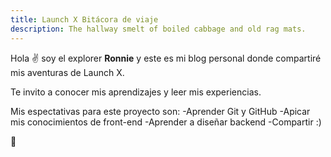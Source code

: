 ```yaml
---
title: Launch X Bitácora de viaje
description: The hallway smelt of boiled cabbage and old rag mats.
---
```


Hola ✌️  soy el explorer **Ronnie** y este es mi blog personal donde compartiré mis aventuras de Launch X.

Te invito a conocer mis aprendizajes y leer mis experiencias.

Mis espectativas para este proyecto son:
-Aprender Git y GitHub
-Apicar mis conocimientos de front-end
-Aprender a diseñar backend
-Compartir :)

🚀
